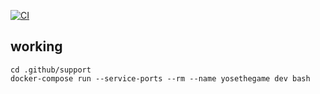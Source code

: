 [![CI](https://github.com/ericminio/yosethegame/actions/workflows/ci.yml/badge.svg)](https://github.com/ericminio/yosethegame/actions/workflows/ci.yml)

## working

```
cd .github/support
docker-compose run --service-ports --rm --name yosethegame dev bash
```
